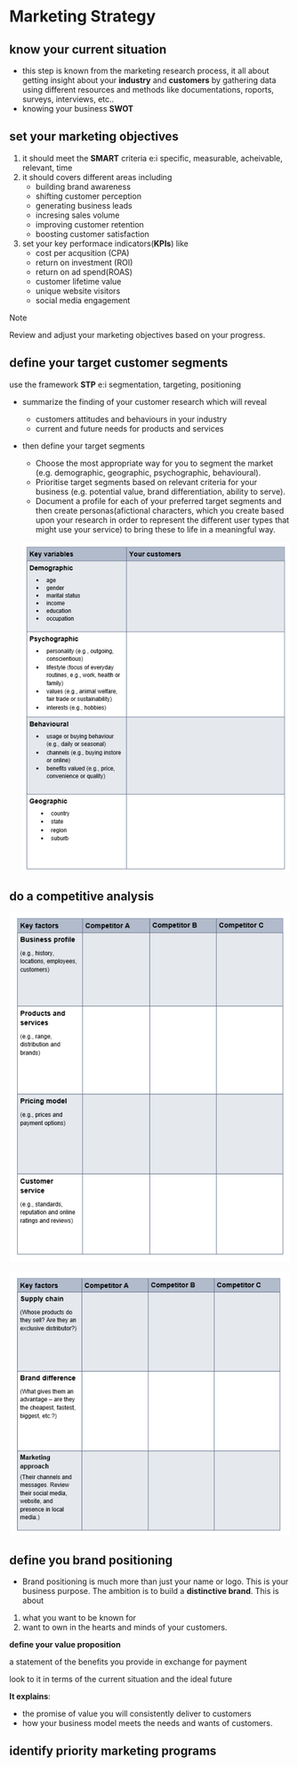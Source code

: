 # Marketing Strategy

## know your current situation
- this step is known from the marketing research process, it all about getting insight about your **industry** and **customers** by gathering data using different resources and methods like documentations, roports, surveys, interviews, etc..
- knowing your business **SWOT**
## set your marketing objectives
1. it should meet the **SMART** criteria e:i specific, measurable, acheivable, relevant, time
2. it should covers different areas including 
    - building brand awareness
    - shifting customer perception
    - generating business leads
    - incresing sales volume
    - improving customer retention
    - boosting customer satisfaction
3. set your key performace indicators(**KPIs**) like
    - cost per acqusition (CPA)
    - return on investment (ROI)
    - return on ad spend(ROAS)
    - customer lifetime value
    - unique website visitors
    - social media engagement
> [!NOTE]
> Review and adjust your marketing objectives based on your progress.
## define your target customer segments
use the framework **STP** e:i segmentation, targeting, positioning

- summarize the finding of your customer research which will reveal
    - customers attitudes and behaviours in your industry
    - current and future needs for products and services

- then define your target segments
    - Choose the most appropriate way for you to segment the market (e.g. demographic, geographic, psychographic, behavioural).
    - Prioritise target segments based on relevant criteria for your business (e.g. potential value, brand differentiation, ability to serve).
    - Document a profile for each of your preferred target segments and then create personas(afictional characters, which you create based upon your research in order to represent the different user types that might use your service) to bring these to life in a meaningful way.

    ![](./customerProfileChart.png)

## do a competitive analysis

![](./competitorsProfile.png)

![](./competitorsProfile2.png)

## define you brand positioning
- Brand positioning is much more than just your name or logo. This is your business purpose.
The ambition is to build a **distinctive brand**. This is about
1. what you want to be known for
2. want to own in the hearts and minds of your customers.

**define your value proposition**

a statement of the benefits you provide in exchange for payment

look to it in terms of the current situation and the ideal future

**It explains**:

- the promise of value you will consistently deliver to customers
- how your business model meets the needs and wants of customers.

## identify priority marketing programs